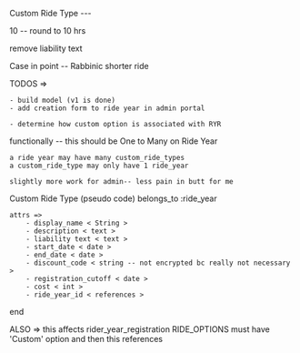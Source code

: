 Custom Ride Type ---

10 -- round to 10 hrs

remove liability text

Case in point -- 
Rabbinic shorter ride 

TODOS => 

	- build model (v1 is done)
	- add creation form to ride year in admin portal

 	- determine how custom option is associated with RYR


functionally -- this should be One to Many on Ride Year

	a ride year may have many custom_ride_types
	a custom_ride_type may only have 1 ride_year

	slightly more work for admin-- less pain in butt for me

Custom Ride Type (pseudo code)
	belongs_to :ride_year

	attrs => 
		- display_name < String >
		- description < text >
		- liability text < text > 
		- start_date < date >
		- end_date < date >
		- discount_code < string -- not encrypted bc really not necessary >
		- registration_cutoff < date >
		- cost < int > 
		- ride_year_id < references >

end

ALSO => 
	this affects rider_year_registration 
	RIDE_OPTIONS must have 'Custom' option 
	and then this references 
